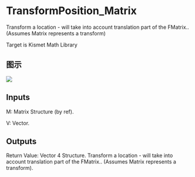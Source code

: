 # TransformPosition_Matrix

Transform a location - will take into account translation part of the FMatrix.. (Assumes Matrix represents a transform)

Target is Kismet Math Library

## 图示

![]($-20221218-19523732.png)

## Inputs

M: Matrix Structure (by ref).

V: Vector.  

## Outputs

Return Value: Vector 4 Structure. Transform a location - will take into account translation part of the FMatrix.. (Assumes Matrix represents a transform).

